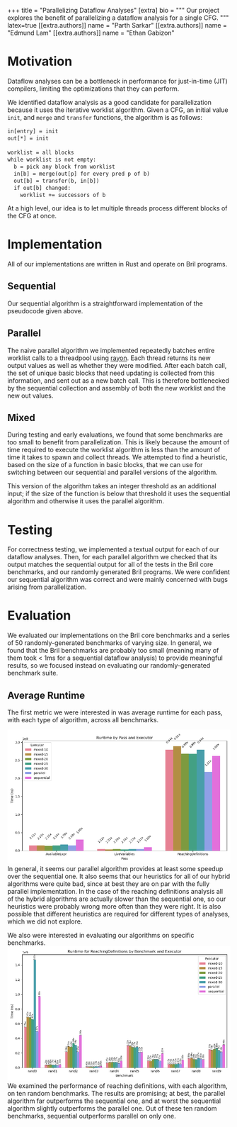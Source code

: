 +++
title = "Parallelizing Dataflow Analyses"
[extra]
bio = """
  Our project explores the benefit of parallelizing a dataflow analysis for a single CFG. 
"""
latex=true
[[extra.authors]]
name = "Parth Sarkar"
[[extra.authors]]
name = "Edmund Lam"
[[extra.authors]]
name = "Ethan Gabizon"

# Motivation
Dataflow analyses can be a bottleneck in performance for just-in-time (JIT) compilers, limiting the optimizations that they can perform.

We identified dataflow analysis as a good candidate for parallelization because it uses the iterative worklist algorithm. Given a CFG, an initial value `init`, and `merge` and `transfer` functions, the algorithm is as follows:
```
in[entry] = init
out[*] = init

worklist = all blocks
while worklist is not empty:
  b = pick any block from worklist
  in[b] = merge(out[p] for every pred p of b)
  out[b] = transfer(b, in[b])
  if out[b] changed:
    worklist += successors of b
```
At a high level, our idea is to let multiple threads process different blocks of the CFG at once. 


# Implementation
All of our implementations are written in Rust and operate on Bril programs.

## Sequential
Our sequential algorithm is a straightforward implementation of the pseudocode given above.

## Parallel
The naive parallel algorithm we implemented repeatedly batches entire worklist calls to a threadpool using [rayon](https://docs.rs/rayon/latest/rayon/). Each thread returns its new output values as well as whether they were modified. After each batch call, the set of unique basic blocks that need updating is collected from this information, and sent out as a new batch call. This is therefore bottlenecked by the sequential collection and assembly of both the new worklist and the new out values.

## Mixed
During testing and early evaluations, we found that some benchmarks are too small to benefit from parallelization. This is likely because the amount of time required to execute the worklist algorithm is less than the amount of time it takes to spawn and collect threads. We attempted to find a heuristic, based on the size of a function in basic blocks, that we can use for switching between our sequential and parallel versions of the algorithm.  

This version of the algorithm takes an integer threshold as an additional input; if the size of the function is below that threshold it uses the sequential algorithm and otherwise it uses the parallel algorithm.

# Testing
For correctness testing, we implemented a textual output for each of our dataflow analyses. Then, for each parallel algorithm we checked that its output matches the sequential output for all of the tests in the Bril core benchmarks, and our randomly generated Bril programs. We were confident our sequential algorithm was correct and were mainly concerned with bugs arising from parallelization.

# Evaluation
We evaluated our implementations on the Bril core benchmarks and a series of 50 randomly-generated benchmarks of varying size. In general, we found that the Bril benchmarks are probably too small (meaning many of them took < 1ms for a sequential dataflow analysis) to provide meaningful results, so we focused instead on evaluating our randomly-generated benchmark suite. 

## Average Runtime
The first metric we were interested in was average runtime for each pass, with each type of algorithm, across all benchmarks. 

![alt text](./averages_runtime.png)
In general, it seems our parallel algorithm provides at least some speedup over the sequential one. It also seems that our heuristics for all of our hybrid algorithms were quite bad, since at best they are on par with the fully parallel implementation. In the case of the reaching definitions analysis all of the hybrid algorithms are actually slower than the sequential one, so our heuristics were probably wrong more often than they were right. It is also possible that different heuristics are required for different types of analyses, which we did not explore.

We also were interested in evaluating our algorithms on specific benchmarks.
![alt text](./averages_by_bmark_ReachingDefinitions_runtime.png)
We examined the performance of reaching definitions, with each algorithm, on ten random benchmarks. The results are promising; at best, the parallel algorithm far outperforms the sequential one, and at worst the sequential algorithm slightly outperforms the parallel one. Out of these ten random benchmarks, sequential outperforms parallel on only one.